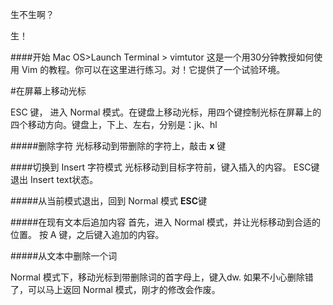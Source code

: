生不生啊？

生！

####开始
 Mac OS>Launch Terminal > vimtutor
这是一个用30分钟教授如何使用 Vim 的教程。你可以在这里进行练习。对！它提供了一个试验环境。

#在屏幕上移动光标

ESC 键， 进入 Normal 模式。在键盘上移动光标，用四个键控制光标在屏幕上的四个移动方向。键盘上，下上、左右，分别是：jk、hl 

#####删除字符
光标移动到带删除的字符上，敲击 **x** 键

####切换到 Insert 字符模式
光标移动到目标字符前，键入插入的内容。
ESC键退出 Insert text状态。

#####从当前模式退出，回到 Normal 模式
**ESC**键

#####在现有文本后追加内容
首先，进入 Normal 模式，并让光标移动到合适的位置。
按 A 键，之后键入追加的内容。

#####从文本中删除一个词

Normal 模式下，移动光标到带删除词的首字母上，键入dw.
如果不小心删除错了，可以马上返回 Normal 模式，刚才的修改会作废。




<!--stackedit_data:
eyJoaXN0b3J5IjpbLTE5MjU3OTM3MzgsOTAwMzQwOTkwLC0xNT
UzNTEyMDUsLTEzMzMzNTkwMDQsMTc2NjA0ODI2MCw3OTI4NTU4
NzksMTk4NTMyOTkwMl19
-->